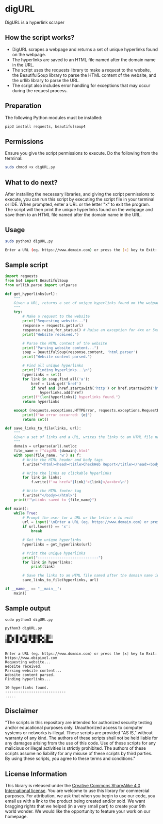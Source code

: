 # digURL
DigURL is a hyperlink scraper

## How the script works?

- DigURL scrapes a webpage and returns a set of unique hyperlinks found on the webpage.
- The hyperlinks are saved to an HTML file named after the domain name in the URL.
- The script uses the requests library to make a request to the website, the BeautifulSoup library to parse the HTML content of the website, and the urllib library to parse the URL.
- The script also includes error handling for exceptions that may occur during the request process.

## Preparation

The following Python modules must be installed:
```bash
pip3 install requests, beautifulsoup4
```

## Permissions

Ensure you give the script permissions to execute. Do the following from the terminal:
```bash
sudo chmod +x digURL.py
```

## What to do next?

After installing the necessary libraries, and giving the script permissions to execute, you can run this script by executing the script file in your terminal or IDE. When prompted, enter a URL or the letter "x" to exit the program. The script will then print the unique hyperlinks found on the webpage and save them to an HTML file named after the domain name in the URL.

## Usage
```bash
sudo python3 digURL.py

Enter a URL (eg. https://www.domain.com) or press the [x] key to Exit::
```

## Sample script
```python
import requests
from bs4 import BeautifulSoup
from urllib.parse import urlparse

def get_hyperlinks(url):
    """
    Given a URL, returns a set of unique hyperlinks found on the webpage.
    """
    try:
        # Make a request to the website
        print("Requesting website...")
        response = requests.get(url)
        response.raise_for_status() # Raise an exception for 4xx or 5xx status codes
        print("Website received.")

        # Parse the HTML content of the website
        print("Parsing website content...")
        soup = BeautifulSoup(response.content, 'html.parser')
        print("Website content parsed.")

        # Find all unique hyperlinks
        print("Finding hyperlinks...\n")
        hyperlinks = set()
        for link in soup.find_all('a'):
            href = link.get('href')
            if href and (href.startswith('http') or href.startswith('https')) and ('@2x.png' not in href) and ('@2x.png.webp' not in href):
                hyperlinks.add(href)
        print(f"{len(hyperlinks)} hyperlinks found.")
        return hyperlinks

    except (requests.exceptions.HTTPError, requests.exceptions.RequestException) as e:
        print(f"An error occurred: {e}")
        return set()

def save_links_to_file(links, url):
    """
    Given a set of links and a URL, writes the links to an HTML file named after the domain name in the URL.
    """
    domain = urlparse(url).netloc
    file_name = f"digURL-{domain}.html"
    with open(file_name, 'w') as f:
        # Write the HTML header and body tags
        f.write("<html><head><title>CheckWeb Report</title></head><body>\n")

        # Write the links as clickable hyperlinks
        for link in links:
            f.write(f'<a href="{link}">{link}</a><br>\n')

        # Write the HTML footer tag
        f.write("</body></html>")
    print(f"\nLinks saved to {file_name}")

def main():
    while True:
        # Prompt the user for a URL or the letter x to exit
        url = input('\nEnter a URL (eg. https://www.domain.com) or press the [x] key to Exit: ')
        if url.lower() == 'x':
            break

        # Get the unique hyperlinks
        hyperlinks = get_hyperlinks(url)

        # Print the unique hyperlinks
        print("----------------------------")
        for link in hyperlinks:
            print(link)

        # Save the links to an HTML file named after the domain name in the URL
        save_links_to_file(hyperlinks, url)

if __name__ == "__main__":
    main()

```

## Sample output
```
sudo python3 digURL.py

python3 digURL.py                                                                                          

░█▀▄░█░▄▀▒░█▒█▒█▀▄░█▒░
▒█▄▀░█░▀▄█░▀▄█░█▀▄▒█▄▄


Enter a URL (eg. https://www.domain.com) or press the [x] key to Exit: https://www.obipixel.com
Requesting website...
Website received.
Parsing website content...
Website content parsed.
Finding hyperlinks...

10 hyperlinks found.
----------------------------
.....
```

## Disclaimer
"The scripts in this repository are intended for authorized security testing and/or educational purposes only. Unauthorized access to computer systems or networks is illegal. These scripts are provided "AS IS," without warranty of any kind. The authors of these scripts shall not be held liable for any damages arising from the use of this code. Use of these scripts for any malicious or illegal activities is strictly prohibited. The authors of these scripts assume no liability for any misuse of these scripts by third parties. By using these scripts, you agree to these terms and conditions."

## License Information

This library is released under the [Creative Commons ShareAlike 4.0 International license](https://creativecommons.org/licenses/by-sa/4.0/). You are welcome to use this library for commercial purposes. For attribution, we ask that when you begin to use our code, you email us with a link to the product being created and/or sold. We want bragging rights that we helped (in a very small part) to create your 9th world wonder. We would like the opportunity to feature your work on our homepage.
